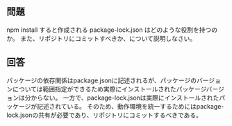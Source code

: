 ## 問題
npm install すると作成される package-lock.json はどのような役割を持つのか。
また、リポジトリにコミットすべきか、について説明しなさい。

## 回答
パッケージの依存関係はpackage.jsonに記述されるが、パッケージのバージョンについては範囲指定ができるため実際にインストールされたパッケージバージョンは分からない。
一方で、package-lock.jsonは実際にインストールされたパッケージが記述されている。
そのため、動作環境を統一するためにはpackage-lock.jsonの共有が必要であり、リポジトリにコミットするべきである。